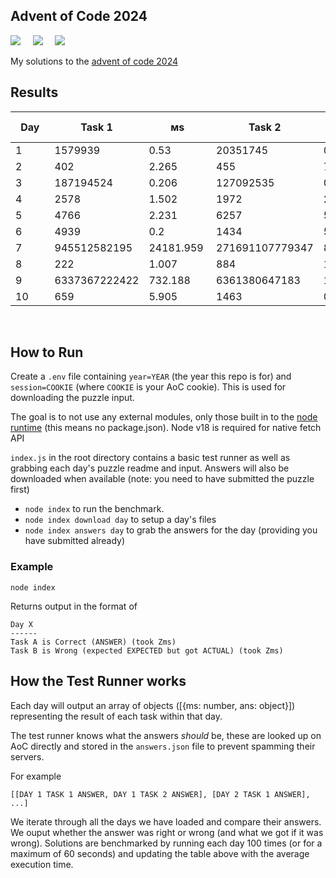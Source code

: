 ## Advent of Code 2024

![](https://img.shields.io/badge/Language-JS-778528?style=for-the-badge) &nbsp; &nbsp; ![](https://img.shields.io/badge/📅%20Day%20-10-118499?style=for-the-badge) &nbsp; &nbsp;  ![](https://img.shields.io/badge/⭐%20Stars%20-2-b5792a?style=for-the-badge)

My solutions to the [advent of code 2024](https://adventofcode.com/2024/)

## Results

Day | Task 1 | ᴍs | Task 2 | ᴍs | Total Time (ᴍs)
-|-|-|-|-|-
1&nbsp;&nbsp;&nbsp;&nbsp;&nbsp;&nbsp;&nbsp;|1579939&nbsp;&nbsp;&nbsp;|0.53&nbsp;&nbsp;&nbsp;&nbsp;&nbsp;&nbsp;|20351745&nbsp;&nbsp;|0.542&nbsp;&nbsp;&nbsp;&nbsp;&nbsp;|1.072&nbsp;&nbsp;&nbsp;&nbsp;&nbsp;
2&nbsp;&nbsp;&nbsp;&nbsp;&nbsp;&nbsp;&nbsp;|402&nbsp;&nbsp;&nbsp;&nbsp;&nbsp;&nbsp;&nbsp;|2.265&nbsp;&nbsp;&nbsp;&nbsp;&nbsp;|455&nbsp;&nbsp;&nbsp;&nbsp;&nbsp;&nbsp;&nbsp;|7.654&nbsp;&nbsp;&nbsp;&nbsp;&nbsp;|9.919&nbsp;&nbsp;&nbsp;&nbsp;&nbsp;
3&nbsp;&nbsp;&nbsp;&nbsp;&nbsp;&nbsp;&nbsp;|187194524&nbsp;|0.206&nbsp;&nbsp;&nbsp;&nbsp;&nbsp;|127092535&nbsp;|0.624&nbsp;&nbsp;&nbsp;&nbsp;&nbsp;|0.83&nbsp;&nbsp;&nbsp;&nbsp;&nbsp;&nbsp;
4&nbsp;&nbsp;&nbsp;&nbsp;&nbsp;&nbsp;&nbsp;|2578&nbsp;&nbsp;&nbsp;&nbsp;&nbsp;&nbsp;|1.502&nbsp;&nbsp;&nbsp;&nbsp;&nbsp;|1972&nbsp;&nbsp;&nbsp;&nbsp;&nbsp;&nbsp;|2.026&nbsp;&nbsp;&nbsp;&nbsp;&nbsp;|3.528&nbsp;&nbsp;&nbsp;&nbsp;&nbsp;
5&nbsp;&nbsp;&nbsp;&nbsp;&nbsp;&nbsp;&nbsp;|4766&nbsp;&nbsp;&nbsp;&nbsp;&nbsp;&nbsp;|2.231&nbsp;&nbsp;&nbsp;&nbsp;&nbsp;|6257&nbsp;&nbsp;&nbsp;&nbsp;&nbsp;&nbsp;|5.025&nbsp;&nbsp;&nbsp;&nbsp;&nbsp;|7.256&nbsp;&nbsp;&nbsp;&nbsp;&nbsp;
6&nbsp;&nbsp;&nbsp;&nbsp;&nbsp;&nbsp;&nbsp;|4939&nbsp;&nbsp;&nbsp;&nbsp;&nbsp;&nbsp;|0.2&nbsp;&nbsp;&nbsp;&nbsp;&nbsp;&nbsp;&nbsp;|1434&nbsp;&nbsp;&nbsp;&nbsp;&nbsp;&nbsp;|509.008&nbsp;&nbsp;&nbsp;|509.208&nbsp;&nbsp;&nbsp;
7&nbsp;&nbsp;&nbsp;&nbsp;&nbsp;&nbsp;&nbsp;|945512582195|24181.959&nbsp;|271691107779347|852380.69&nbsp;|876562.649
8&nbsp;&nbsp;&nbsp;&nbsp;&nbsp;&nbsp;&nbsp;|222&nbsp;&nbsp;&nbsp;&nbsp;&nbsp;&nbsp;&nbsp;|1.007&nbsp;&nbsp;&nbsp;&nbsp;&nbsp;|884&nbsp;&nbsp;&nbsp;&nbsp;&nbsp;&nbsp;&nbsp;|1.261&nbsp;&nbsp;&nbsp;&nbsp;&nbsp;|2.267&nbsp;&nbsp;&nbsp;&nbsp;&nbsp;
9&nbsp;&nbsp;&nbsp;&nbsp;&nbsp;&nbsp;&nbsp;|6337367222422|732.188&nbsp;&nbsp;&nbsp;|6361380647183|16226.449&nbsp;|16958.637&nbsp;
10&nbsp;&nbsp;&nbsp;&nbsp;&nbsp;&nbsp;|659&nbsp;&nbsp;&nbsp;&nbsp;&nbsp;&nbsp;&nbsp;|5.905&nbsp;&nbsp;&nbsp;&nbsp;&nbsp;|1463&nbsp;&nbsp;&nbsp;&nbsp;&nbsp;&nbsp;|0&nbsp;&nbsp;&nbsp;&nbsp;&nbsp;&nbsp;&nbsp;&nbsp;&nbsp;|5.905&nbsp;&nbsp;&nbsp;&nbsp;&nbsp;

<br />

## How to Run

Create a `.env` file containing `year=YEAR` (the year this repo is for) and `session=COOKIE` (where `COOKIE` is your AoC cookie). This is used for downloading the puzzle input.

The goal is to not use any external modules, only those built in to the [node runtime](https://nodejs.org/en/) (this means no package.json). Node v18 is required for native fetch API

`index.js` in the root directory contains a basic test runner as well as grabbing each day's puzzle readme and input. Answers will also be downloaded when available (note: you need to have submitted the puzzle first)

* `node index` to run the benchmark.
* `node index download day` to setup a day's files
* `node index answers day` to grab the answers for the day (providing you have submitted already)

### Example

```
node index
```

Returns output in the format of

```
Day X
------
Task A is Correct (ANSWER) (took Zms)
Task B is Wrong (expected EXPECTED but got ACTUAL) (took Zms)
```

## How the Test Runner works

Each day will output an array of objects ([{ms: number, ans: object}]) representing the result of each task within that day.

The test runner knows what the answers *should* be, these are looked up on AoC directly and stored in the `answers.json` file to prevent spamming their servers.

For example 

```
[[DAY 1 TASK 1 ANSWER, DAY 1 TASK 2 ANSWER], [DAY 2 TASK 1 ANSWER], ...]
```

We iterate through all the days we have loaded and compare their answers. We ouput whether the answer was right or wrong (and what we got if it was wrong).
Solutions are benchmarked by running each day 100 times (or for a maximum of 60 seconds) and updating the table above with the average execution time.
